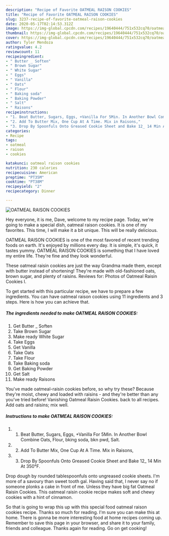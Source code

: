 ```yaml
---
description: "Recipe of Favorite OATMEAL RAISON COOKIES"
title: "Recipe of Favorite OATMEAL RAISON COOKIES"
slug: 3237-recipe-of-favorite-oatmeal-raison-cookies
date: 2020-05-17T02:14:53.312Z
image: https://img-global.cpcdn.com/recipes/19640444/751x532cq70/oatmeal-raison-cookies-recipe-main-photo.jpg
thumbnail: https://img-global.cpcdn.com/recipes/19640444/751x532cq70/oatmeal-raison-cookies-recipe-main-photo.jpg
cover: https://img-global.cpcdn.com/recipes/19640444/751x532cq70/oatmeal-raison-cookies-recipe-main-photo.jpg
author: Tyler Mendoza
ratingvalue: 4.2
reviewcount: 11
recipeingredient:
- " Butter _ Soften"
- " Brown Sugar"
- " White Sugar"
- " Eggs"
- " Vanilla"
- " Oats"
- " Flour"
- " Baking soda"
- " Baking Powder"
- " Salt"
- " Raisons"
recipeinstructions:
- "1. Beat Butter, Sugars, Eggs, +Vanilla For 5Min. In Another Bowl Combine Oats, Flour, bking soda, bkn pwd, Salt."
- "2. Add To Butter Mix, One Cup At A Time. Mix in Raisons,"
- "3. Drop By Spoonfuls Onto Greased Cookie Sheet and Bake 12_ 14 Min At 350°F."
categories:
- Recipe
tags:
- oatmeal
- raison
- cookies

katakunci: oatmeal raison cookies 
nutrition: 230 calories
recipecuisine: American
preptime: "PT35M"
cooktime: "PT38M"
recipeyield: "2"
recipecategory: Dinner

---
```



![OATMEAL RAISON COOKIES](https://img-global.cpcdn.com/recipes/19640444/751x532cq70/oatmeal-raison-cookies-recipe-main-photo.jpg)

Hey everyone, it is me, Dave, welcome to my recipe page. Today, we're going to make a special dish, oatmeal raison cookies. It is one of my favorites. This time, I will make it a bit unique. This will be really delicious.

OATMEAL RAISON COOKIES is one of the most favored of recent trending foods on earth. It's enjoyed by millions every day. It is simple, it's quick, it tastes yummy. OATMEAL RAISON COOKIES is something that I have loved my entire life. They're fine and they look wonderful.

These oatmeal raisin cookies are just the way Grandma made them, except with butter instead of shortening! They&#39;re made with old-fashioned oats, brown sugar, and plenty of raisins. Reviews for: Photos of Oatmeal Raisin Cookies I.


To get started with this particular recipe, we have to prepare a few ingredients. You can have oatmeal raison cookies using 11 ingredients and 3 steps. Here is how you can achieve that.

<!--inarticleads1-->

##### The ingredients needed to make OATMEAL RAISON COOKIES:

1. Get  Butter _ Soften
1. Take  Brown Sugar
1. Make ready  White Sugar
1. Take  Eggs
1. Get  Vanilla
1. Take  Oats
1. Take  Flour
1. Take  Baking soda
1. Get  Baking Powder
1. Get  Salt
1. Make ready  Raisons


You&#39;ve made oatmeal-raisin cookies before, so why try these? Because they&#39;re moist, chewy and loaded with raisins - and they&#39;re better than any you&#39;ve tried before! Vanishing Oatmeal Raisin Cookies. back to all recipes. Add oats and raisins; mix well. 

<!--inarticleads2-->

##### Instructions to make OATMEAL RAISON COOKIES:

1. 1. Beat Butter, Sugars, Eggs, +Vanilla For 5Min. In Another Bowl Combine Oats, Flour, bking soda, bkn pwd, Salt.
1. 2. Add To Butter Mix, One Cup At A Time. Mix in Raisons,
1. 3. Drop By Spoonfuls Onto Greased Cookie Sheet and Bake 12_ 14 Min At 350°F.


Drop dough by rounded tablespoonfuls onto ungreased cookie sheets. I&#39;m more of a savoury than sweet tooth gal. Having said that, I never say no if someone plonks a cake in front of me. Unless they have big fat Oatmeal Raisin Cookies. This oatmeal raisin cookie recipe makes soft and chewy cookies with a hint of cinnamon. 

So that is going to wrap this up with this special food oatmeal raison cookies recipe. Thanks so much for reading. I'm sure you can make this at home. There is gonna be more interesting food at home recipes coming up. Remember to save this page in your browser, and share it to your family, friends and colleague. Thanks again for reading. Go on get cooking!
